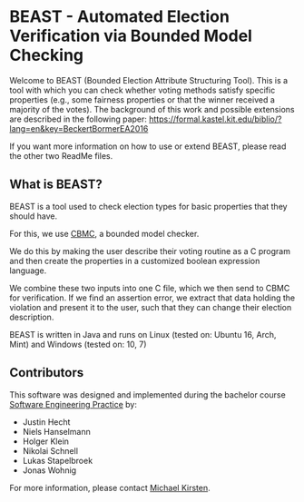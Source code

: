 # BEAST - Automated Election Verification via Bounded Model Checking

Welcome to BEAST (Bounded Election Attribute Structuring Tool). This is a tool with which you can check whether voting methods satisfy
specific properties (e.g., some fairness properties or that the winner received a majority of the votes).
The background of this work and possible extensions are described in the following paper: https://formal.kastel.kit.edu/biblio/?lang=en&key=BeckertBormerEA2016

If you want more information on how to use or extend BEAST, please read the other two ReadMe files.



## What is BEAST?

BEAST is a tool used to check election types for basic properties that they should have.

For this, we use [CBMC](https://www.cprover.org/cbmc/), a bounded model checker.

We do this by making the user describe their voting routine as a C program and then create the properties in a customized boolean expression language.

We combine these two inputs into one C file, which we then send to CBMC for verification.
If we find an assertion error, we extract that data holding the violation and present it to the user, such that they can change their election description.

BEAST is written in Java and runs on Linux (tested on: Ubuntu 16, Arch, Mint) and Windows (tested on: 10, 7)

## Contributors

This software was designed and implemented during the bachelor course
[Software Engineering Practice](https://formal.kastel.kit.edu/teaching/pse/201617/voting/) by:

* Justin Hecht
* Niels Hanselmann
* Holger Klein
* Nikolai Schnell
* Lukas Stapelbroek
* Jonas Wohnig

For more information, please contact [Michael Kirsten](https://formal.kastel.kit.edu/~kirsten/?lang=en).
